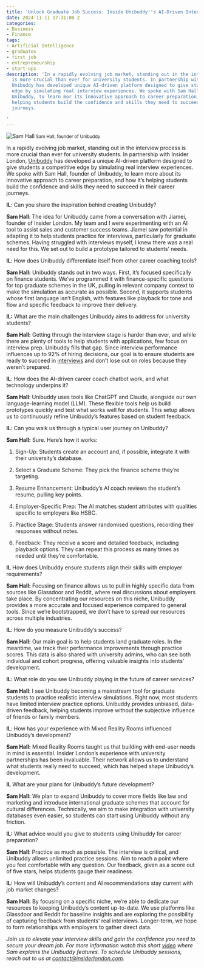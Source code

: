 ```yaml
---
title: 'Unlock Graduate Job Success: Inside Unibuddy''s AI-Driven Interview Prep'
date: 2024-11-11 17:31:00 Z
categories:
- Business
- Finance
tags:
- Artificial Intelligence
- graduates
- first job
- entrepreneurship
- start-ups
description: 'In a rapidly evolving job market, standing out in the interview process
  is more crucial than ever for university students. In partnership with Insider London,
  Unibuddy has developed unique AI-driven platform designed to give students a competitive
  edge by simulating real interview experiences. We spoke with Sam Hall, founder of
  Unibuddy, to learn mor its innovative approach to career preparation, and how it’s
  helping students build the confidence and skills they need to succeed in their career
  journeys.

'
---
```


![Sam Hall](/uploads/IMG-20241112-WA0000.jpg)
<small>Sam Hall, founder of Unibuddy</small>

In a rapidly evolving job market, standing out in the interview process is more crucial than ever for university students. In partnership with Insider London, [Unibuddy](https://unibuddy.com) has developed a unique AI-driven platform designed to give students a competitive edge by simulating real interview experiences. We spoke with Sam Hall, founder of Unibuddy, to learn more about its innovative approach to career preparation, and how it’s helping students build the confidence and skills they need to succeed in their career journeys.

**IL**: Can you share the inspiration behind creating Unibuddy?

**Sam Hall**: The idea for Unibuddy came from a conversation with Jiamei, founder of Insider London. My team and I were experimenting with an AI tool to assist sales and customer success teams. Jiamei saw potential in adapting it to help students practice for interviews, particularly for graduate schemes. Having struggled with interviews myself, I knew there was a real need for this. We set out to build a prototype tailored to students’ needs.

**IL**: How does Unibuddy differentiate itself from other career coaching tools?

**Sam Hall:** Unibuddy stands out in two ways. First, it’s focused specifically on finance students. We’ve programmed it with finance-specific questions for top graduate schemes in the UK, pulling in relevant company context to make the simulation as accurate as possible. Second, it supports students whose first language isn’t English, with features like playback for tone and flow and specific feedback to improve their delivery.

**IL:** What are the main challenges Unibuddy aims to address for university students?

**Sam Hall:** Getting through the interview stage is harder than ever, and while there are plenty of tools to help students with applications, few focus on interview prep. Unibuddy fills that gap. Since interview performance influences up to 92% of hiring decisions, our goal is to ensure students are ready to succeed in [interviews](https://www.jobscore.com/articles/interviewing-statistics/) and don’t lose out on roles because they weren’t prepared.

**IL**: How does the AI-driven career coach chatbot work, and what technology underpins it?

**Sam Hall**: Unibuddy uses tools like ChatGPT and Claude, alongside our own language-learning model (LLM). These flexible tools help us build prototypes quickly and test what works well for students. This setup allows us to continuously refine Unibuddy’s features based on student feedback.

**IL**: Can you walk us through a typical user journey on Unibuddy?

**Sam Hall:** Sure. Here’s how it works:

1. Sign-Up: Students create an account and, if possible, integrate it with their university’s database.


2. Select a Graduate Scheme: They pick the finance scheme they’re targeting.


3. Resume Enhancement: Unibuddy’s AI coach reviews the student’s resume, pulling key points.


4. Employer-Specific Prep: The AI matches student attributes with qualities specific to employers like HSBC.


5. Practice Stage: Students answer randomised questions, recording their responses without notes.


6. Feedback: They receive a score and detailed feedback, including playback options. They can repeat this process as many times as needed until they’re comfortable.



**IL** How does Unibuddy ensure students align their skills with employer requirements?

**Sam Hall:** Focusing on finance allows us to pull in highly specific data from sources like Glassdoor and Reddit, where real discussions about employers take place. By concentrating our resources on this niche, Unibuddy provides a more accurate and focused experience compared to general tools. Since we’re bootstrapped, we don’t have to spread our resources across multiple industries.

**IL**: How do you measure Unibuddy’s success?

**Sam Hall:** Our main goal is to help students land graduate roles. In the meantime, we track their performance improvements through practice scores. This data is also shared with university admins, who can see both individual and cohort progress, offering valuable insights into students’ development.

**IL**: What role do you see Unibuddy playing in the future of career services?

**Sam Hall**: I see Unibuddy becoming a mainstream tool for graduate students to practice realistic interview simulations. Right now, most students have limited interview practice options. Unibuddy provides unbiased, data-driven feedback, helping students improve without the subjective influence of friends or family members.

**IL**: How has your experience with Mixed Reality Rooms influenced Unibuddy’s development?

**Sam Hall:** Mixed Reality Rooms taught us that building with end-user needs in mind is essential. Insider London’s experience with university partnerships has been invaluable. Their network allows us to understand what students really need to succeed, which has helped shape Unibuddy’s development.

 **IL** What are your plans for Unibuddy’s future development?

**Sam Hall:** We plan to expand Unibuddy to cover more fields like law and marketing and introduce international graduate schemes that account for cultural differences. Technically, we aim to make integration with university databases even easier, so students can start using Unibuddy without any friction.

**IL:** What advice would you give to students using Unibuddy for career preparation?

**Sam Hall**: Practice as much as possible. The interview is critical, and Unibuddy allows unlimited practice sessions. Aim to reach a point where you feel comfortable with any question. Our feedback, given as a score out of five stars, helps students gauge their readiness.

**IL:** How will Unibuddy’s content and AI recommendations stay current with job market changes?

**Sam Hall:** By focusing on a specific niche, we’re able to dedicate our resources to keeping Unibuddy’s content up-to-date. We use platforms like Glassdoor and Reddit for baseline insights and are exploring the possibility of capturing feedback from students’ real interviews. Longer-term, we hope to form relationships with employers to gather direct data.


*Join us to elevate your interview skills and gain the confidence you need to secure your dream job. For more information watch this short [video](https://unibuddy.carrd.co/) where Sam explains the Unibuddy features. To schedule Unibuddy sessions, reach out to us at [contact@insiderlondon.com](mailto:contact@insiderlondon.com).*

